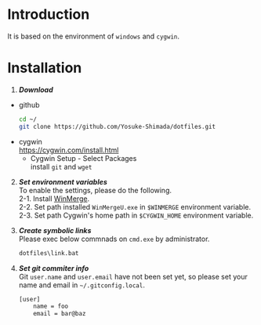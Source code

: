 # Introduction  
It is based on the environment of `windows` and `cygwin`.
# Installation  

1. ***Download***  
- github  
    ```sh
    cd ~/
    git clone https://github.com/Yosuke-Shimada/dotfiles.git
    ```  
- cygwin  
https://cygwin.com/install.html  
    - Cygwin Setup - Select Packages  
    install `git` and `wget`  

2. ***Set environment variables***  
To enable the settings, please do the following.  
    2-1. Install [WinMerge](http://www.geocities.co.jp/SiliconValley-SanJose/8165/winmerge.html).  
    2-2. Set path installed `WinMergeU.exe` in `$WINMERGE` environment variable.  
    2-3. Set path Cygwin's home path in `$CYGWIN_HOME` environment variable.  

3. ***Create symbolic links***  
Please exec below commnads on `cmd.exe` by administrator.  
    ```bat
    dotfiles\link.bat
    ```  
4. ***Set git commiter info***  
Git `user.name` and `user.email` have not been set yet, so please set your name and email in `~/.gitconfig.local`.
    ```sh
    [user]
        name = foo
        email = bar@baz
    ```  